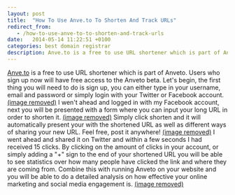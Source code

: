```yaml
---
layout: post
title:  "How To Use Anve.to To Shorten And Track URLs"
redirect_from:
   - /how-to-use-anve-to-to-shorten-and-track-urls
date:   2014-05-14 11:22:51 +0100
categories: best domain registrar
description: Anve.to is a free to use URL shortener which is part of Anveto. Users who sign up now will have free access to the Anveto beta. Let's be
---
```


[Anve.to](http://Anve.to "Anve.to") is a free to use URL shortener which is part of Anveto. Users who sign up now will have free access to the Anveto beta. Let's begin, the first thing you will need to do is sign up, you can either type in your username, email and password or simply login with your Twitter or Facebook account. [(image removed)](http://markustenghamn.com/wp-content/uploads/2014/05/18.png) I wen't ahead and logged in with my Facebook account, next you will be presented with a form where you can input your long URL in order to shorten it. [(image removed)](http://markustenghamn.com/wp-content/uploads/2014/05/21.png) Simply click shorten and it will automatically present your with the shortened URL as well as different ways of sharing your new URL. Feel free, post it anywhere! [(image removed)](http://markustenghamn.com/wp-content/uploads/2014/05/31.png) I went ahead and shared it on Twitter and within a few seconds I had received 15 clicks. By clicking on the amount of clicks in your account, or simply adding a "+" sign to the end of your shortened URL you will be able to see statistics over how many people have clicked the link and where they are coming from. Combine this with running Anveto on your website and you will be able to do a detailed analysis on how effective your online marketing and social media engagement is. [(image removed)](http://markustenghamn.com/wp-content/uploads/2014/05/41.png)